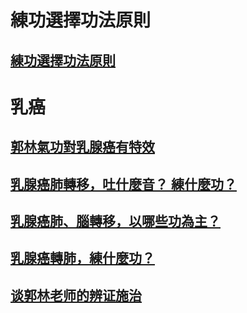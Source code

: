 # 練功選擇功法原則

## [練功選擇功法原則](/原則1.md)  

# 乳癌

##  [郭林氣功對乳腺癌有特效](/乳1.md)  

##  [乳腺癌肺轉移，吐什麼音？ 練什麼功？](/乳2.md)

##  [乳腺癌肺、腦轉移，以哪些功為主？](/乳3.md)

##  [乳腺癌轉肺，練什麼功？](/乳4.md)

##  [谈郭林老师的辨证施治](/乳5.md)
